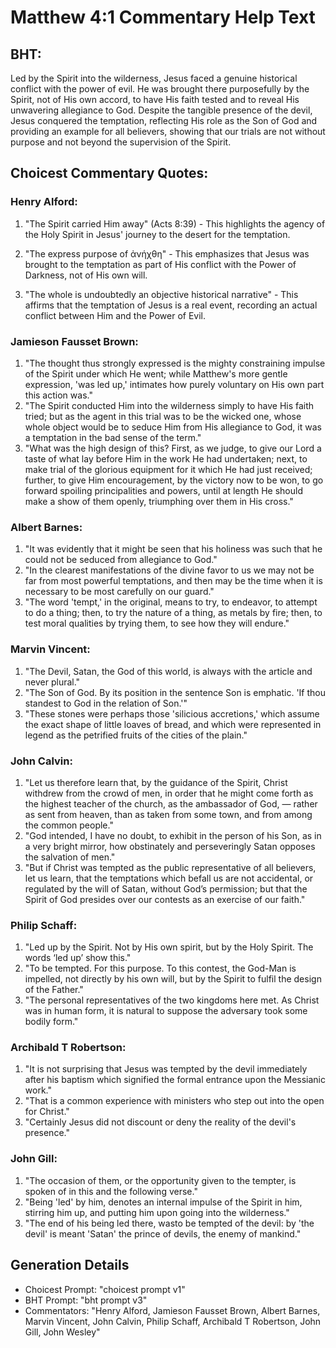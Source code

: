 # Matthew 4:1 Commentary Help Text

## BHT:
Led by the Spirit into the wilderness, Jesus faced a genuine historical conflict with the power of evil. He was brought there purposefully by the Spirit, not of His own accord, to have His faith tested and to reveal His unwavering allegiance to God. Despite the tangible presence of the devil, Jesus conquered the temptation, reflecting His role as the Son of God and providing an example for all believers, showing that our trials are not without purpose and not beyond the supervision of the Spirit.

## Choicest Commentary Quotes:
### Henry Alford:
1. "The Spirit carried Him away" (Acts 8:39) - This highlights the agency of the Holy Spirit in Jesus' journey to the desert for the temptation.

2. "The express purpose of ἀνήχθη" - This emphasizes that Jesus was brought to the temptation as part of His conflict with the Power of Darkness, not of His own will.

3. "The whole is undoubtedly an objective historical narrative" - This affirms that the temptation of Jesus is a real event, recording an actual conflict between Him and the Power of Evil.

### Jamieson Fausset Brown:
1. "The thought thus strongly expressed is the mighty constraining impulse of the Spirit under which He went; while Matthew's more gentle expression, 'was led up,' intimates how purely voluntary on His own part this action was."
2. "The Spirit conducted Him into the wilderness simply to have His faith tried; but as the agent in this trial was to be the wicked one, whose whole object would be to seduce Him from His allegiance to God, it was a temptation in the bad sense of the term."
3. "What was the high design of this? First, as we judge, to give our Lord a taste of what lay before Him in the work He had undertaken; next, to make trial of the glorious equipment for it which He had just received; further, to give Him encouragement, by the victory now to be won, to go forward spoiling principalities and powers, until at length He should make a show of them openly, triumphing over them in His cross."

### Albert Barnes:
1. "It was evidently that it might be seen that his holiness was such that he could not be seduced from allegiance to God."
2. "In the clearest manifestations of the divine favor to us we may not be far from most powerful temptations, and then may be the time when it is necessary to be most carefully on our guard."
3. "The word 'tempt,' in the original, means to try, to endeavor, to attempt to do a thing; then, to try the nature of a thing, as metals by fire; then, to test moral qualities by trying them, to see how they will endure."

### Marvin Vincent:
1. "The Devil, Satan, the God of this world, is always with the article and never plural."
2. "The Son of God. By its position in the sentence Son is emphatic. 'If thou standest to God in the relation of Son.'"
3. "These stones were perhaps those 'silicious accretions,' which assume the exact shape of little loaves of bread, and which were represented in legend as the petrified fruits of the cities of the plain."

### John Calvin:
1. "Let us therefore learn that, by the guidance of the Spirit, Christ withdrew from the crowd of men, in order that he might come forth as the highest teacher of the church, as the ambassador of God, — rather as sent from heaven, than as taken from some town, and from among the common people."
2. "God intended, I have no doubt, to exhibit in the person of his Son, as in a very bright mirror, how obstinately and perseveringly Satan opposes the salvation of men."
3. "But if Christ was tempted as the public representative of all believers, let us learn, that the temptations which befall us are not accidental, or regulated by the will of Satan, without God’s permission; but that the Spirit of God presides over our contests as an exercise of our faith."

### Philip Schaff:
1. "Led up by the Spirit. Not by His own spirit, but by the Holy Spirit. The words ‘led up’ show this."
2. "To be tempted. For this purpose. To this contest, the God-Man is impelled, not directly by his own will, but by the Spirit to fulfil the design of the Father."
3. "The personal representatives of the two kingdoms here met. As Christ was in human form, it is natural to suppose the adversary took some bodily form."

### Archibald T Robertson:
1. "It is not surprising that Jesus was tempted by the devil immediately after his baptism which signified the formal entrance upon the Messianic work."
2. "That is a common experience with ministers who step out into the open for Christ."
3. "Certainly Jesus did not discount or deny the reality of the devil's presence."

### John Gill:
1. "The occasion of them, or the opportunity given to the tempter, is spoken of in this and the following verse."
2. "Being 'led' by him, denotes an internal impulse of the Spirit in him, stirring him up, and putting him upon going into the wilderness."
3. "The end of his being led there, wasto be tempted of the devil: by 'the devil' is meant 'Satan' the prince of devils, the enemy of mankind."


## Generation Details
- Choicest Prompt: "choicest prompt v1"
- BHT Prompt: "bht prompt v3"
- Commentators: "Henry Alford, Jamieson Fausset Brown, Albert Barnes, Marvin Vincent, John Calvin, Philip Schaff, Archibald T Robertson, John Gill, John Wesley"
